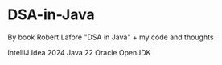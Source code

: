 # DSA-in-Java
By book Robert Lafore "DSA in Java" + my code and thoughts

IntelliJ Idea 2024
Java 22 Oracle OpenJDK
